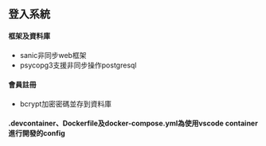 ## 登入系統  
#### 框架及資料庫  
* sanic非同步web框架
* psycopg3支援非同步操作postgresql
#### 會員註冊  
* bcrypt加密密碼並存到資料庫  
#### .devcontainer、Dockerfile及docker-compose.yml為使用vscode container進行開發的config  